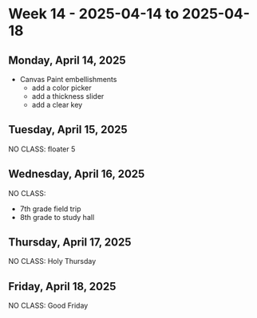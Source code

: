 # Week 14 - 2025-04-14 to 2025-04-18

## Monday, April 14, 2025

- Canvas Paint embellishments
  - add a color picker
  - add a thickness slider
  - add a clear key

## Tuesday, April 15, 2025

NO CLASS: floater 5

## Wednesday, April 16, 2025

NO CLASS:

- 7th grade field trip
- 8th grade to study hall

## Thursday, April 17, 2025

NO CLASS: Holy Thursday

## Friday, April 18, 2025

NO CLASS: Good Friday
